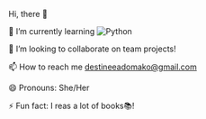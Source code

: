  Hi, there 👋

🌱 I’m currently learning ![Python](https://img.shields.io/badge/-Python-05122A?style=flat&logo=python)

💞️ I’m looking to collaborate on team projects!

📫 How to reach me destineeadomako@gmail.com

😄 Pronouns: She/Her

⚡ Fun fact: I reas a lot of books📚!

<!---
destineead/destineead is a ✨ special ✨ repository because its `README.md` (this file) appears on your GitHub profile.
You can click the Preview link to take a look at your changes.
--->
